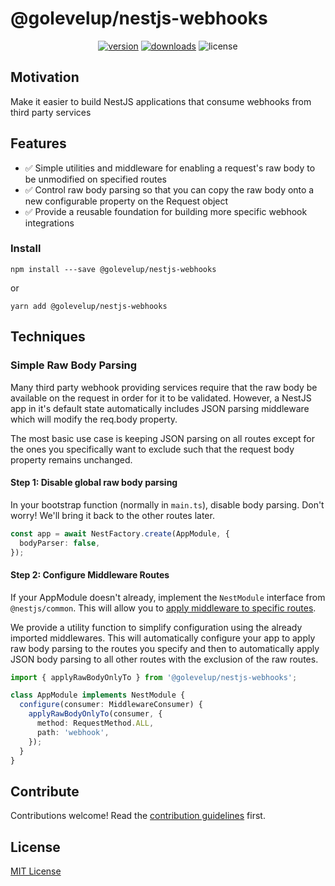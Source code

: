 # @golevelup/nestjs-webhooks

<p align="center">
<a href="https://www.npmjs.com/package/@golevelup/nestjs-webhooks"><img src="https://img.shields.io/npm/v/@golevelup/nestjs-webhooks.svg?style=flat" alt="version" /></a>
<a href="https://www.npmjs.com/package/@golevelup/nestjs-webhooks"><img alt="downloads" src="https://img.shields.io/npm/dt/@golevelup/nestjs-webhooks.svg?style=flat"></a>
<img alt="license" src="https://img.shields.io/npm/l/@golevelup/nestjs-webhooks.svg">
</p>

## Motivation

Make it easier to build NestJS applications that consume webhooks from third party services

## Features

- ✅ Simple utilities and middleware for enabling a request's raw body to be unmodified on specified routes
- ✅ Control raw body parsing so that you can copy the raw body onto a new configurable property on the Request object
- ✅ Provide a reusable foundation for building more specific webhook integrations

### Install

`npm install ---save @golevelup/nestjs-webhooks`

or

`yarn add @golevelup/nestjs-webhooks`

## Techniques

### Simple Raw Body Parsing

Many third party webhook providing services require that the raw body be available on the request in order for it to be validated. However, a NestJS app in it's default state automatically includes JSON parsing middleware which will modify the req.body property.

The most basic use case is keeping JSON parsing on all routes except for the ones you specifically want to exclude such that the request body property remains unchanged.

#### Step 1: Disable global raw body parsing

In your bootstrap function (normally in `main.ts`), disable body parsing. Don't worry! We'll bring it back to the other routes later.

```typescript
const app = await NestFactory.create(AppModule, {
  bodyParser: false,
});
```

#### Step 2: Configure Middleware Routes

If your AppModule doesn't already, implement the `NestModule` interface from `@nestjs/common`. This will allow you to [apply middleware to specific routes](https://docs.nestjs.com/middleware#applying-middleware).

We provide a utility function to simplify configuration using the already imported middlewares. This will automatically configure your app to apply raw body parsing to the routes you specify and then to automatically apply JSON body parsing to all other routes with the exclusion of the raw routes.

```typescript
import { applyRawBodyOnlyTo } from '@golevelup/nestjs-webhooks';

class AppModule implements NestModule {
  configure(consumer: MiddlewareConsumer) {
    applyRawBodyOnlyTo(consumer, {
      method: RequestMethod.ALL,
      path: 'webhook',
    });
  }
}
```

## Contribute

Contributions welcome! Read the [contribution guidelines](../../CONTRIBUTING.md) first.

## License

[MIT License](../../LICENSE)
